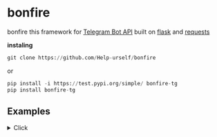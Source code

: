 # bonfire




bonfire this framework for [Telegram Bot API](https://core.telegram.org/bots/api) built on [flask](https://flask.palletsprojects.com/en/2.2.x/ ) and [requests](https://requests.readthedocs.io/en/latest/) <br>

**instaling**
```python 
git clone https://github.com/Help-urself/bonfire
```
or

```python 
pip install -i https://test.pypi.org/simple/ bonfire-tg
pip install bonfire-tg


```


## Examples
<details>
  <summary> Click </summary>




### Simple [`send_message`](https://core.telegram.org/method/messages.sendMessage) request

```python
#git clone
import os
import sys
sys.path.append(os.path.abspath('you path to bonfire'))
from bonfire import *
from bonfire.methods import *

token = "TOKEN"
msg = message(token)


@bot.handler(token,command="/start")#command handler
def start():
    send_message(token,chat_id=msg.chat_id,text=f"<b>Hello </b> @{msg.author_username}",parse_mode='HTML')#send message


@bot.handler(token,command="/button")#command handler
def test():
    global button

    button = {
                  "inline_keyboard": [
                  [{"text":f"➡️","callback_data":f"button1"}],    
                  [{"text":f"url button","url" : "https://pypi.org/project/bonfire-tg/" }]
                  ]
                  }#create button
    buttons(token,chat_id=msg.chat_id,button=button,text=f'Hello @{msg.author_username},is test bot')#send button




@bot.event(token)#update handler
def update():
     buttons = {
                  "inline_keyboard": [
                  [{"text":f"⬅️","callback_data":f"button5"}]
                  ]
                  } #create button

     callback_edit(bot=token,data="button5",data_json=msg,text=f"Hello @{msg.callback_author_username},is test bot",button=button) #button click handler
     callback_edit(bot=token,data="button1",data_json=msg,text="button clicked !",button=buttons)

if __name__ == '__main__':
 while True:
  if bot.status(token) == "ok": #do not edit everything in startup
       bot.start_command(sys.modules[__name__])    
       bot.end_status(token)
 bot.start(token).start()

```

  
  </details>
  

    
   </details>